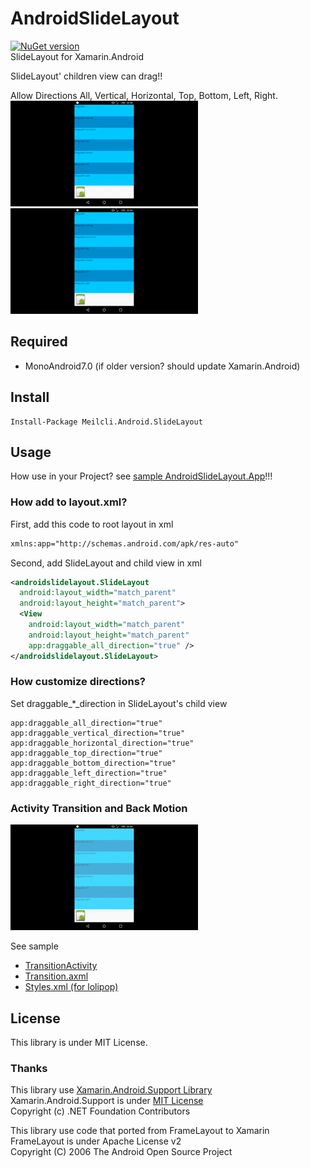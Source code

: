 # AndroidSlideLayout
[![NuGet version](https://badge.fury.io/nu/Meilcli.Android.SlideLayout.svg)](https://www.nuget.org/packages/Meilcli.Android.SlideLayout/)  
SlideLayout for Xamarin.Android

SlideLayout' children view can drag!!

Allow Directions All, Vertical, Horizontal, Top, Bottom, Left, Right.  
![](/all_vertical_horizontal.gif)
![](/top_bottom_left_right.gif)

## Required
- MonoAndroid7.0 (if older version? should update Xamarin.Android)

## Install
~~~
Install-Package Meilcli.Android.SlideLayout
~~~

## Usage
How use in your Project? see [sample AndroidSlideLayout.App](/AndroidSlideLayout.App)!!!

### How add to layout.xml?
First, add this code to root layout in xml
 
```xml
xmlns:app="http://schemas.android.com/apk/res-auto"
```

Second, add SlideLayout and child view in xml

```xml
<androidslidelayout.SlideLayout
  android:layout_width="match_parent"
  android:layout_height="match_parent">
  <View
    android:layout_width="match_parent"
    android:layout_height="match_parent"
    app:draggable_all_direction="true" />
</androidslidelayout.SlideLayout>
```

### How customize directions?
Set draggable_*_direction in SlideLayout's child view
```
app:draggable_all_direction="true"
app:draggable_vertical_direction="true"
app:draggable_horizontal_direction="true"
app:draggable_top_direction="true"
app:draggable_bottom_direction="true"
app:draggable_left_direction="true"
app:draggable_right_direction="true"
```

### Activity Transition and Back Motion
![](/transition.gif)  

See sample
- [TransitionActivity](/AndroidSlideLayout.App/TransitionActivity.cs)
- [Transition.axml](/AndroidSlideLayout.App/Resources/layout/Transition.axml)
- [Styles.xml (for lolipop)](/AndroidSlideLayout.App/Resources/values-v21/Styles.xml)

## License
This library is under MIT License.

### Thanks
This library use [Xamarin.Android.Support Library](https://github.com/xamarin/AndroidSupportComponents/)  
Xamarin.Android.Support is under [MIT License](https://github.com/xamarin/AndroidSupportComponents/blob/master/LICENSE.md)  
Copyright (c) .NET Foundation Contributors  

This library use code that ported from FrameLayout to Xamarin  
FrameLayout is under Apache License v2  
Copyright (C) 2006 The Android Open Source Project

